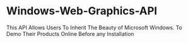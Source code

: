# Windows-Web-Graphics-API
This API Allows Users To Inherit The Beauty of Microsoft Windows. To Demo Their Products Online Before any Installation

